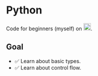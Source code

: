 # Python
Code for beginners (myself) on <img src="https://s3.dualstack.us-east-2.amazonaws.com/pythondotorg-assets/media/community/logos/python-logo-only.png" alt="Python" width="20" height="20" />.

## Goal
- :white_check_mark: Learn about basic types.
- :white_check_mark: Learn about control flow.
